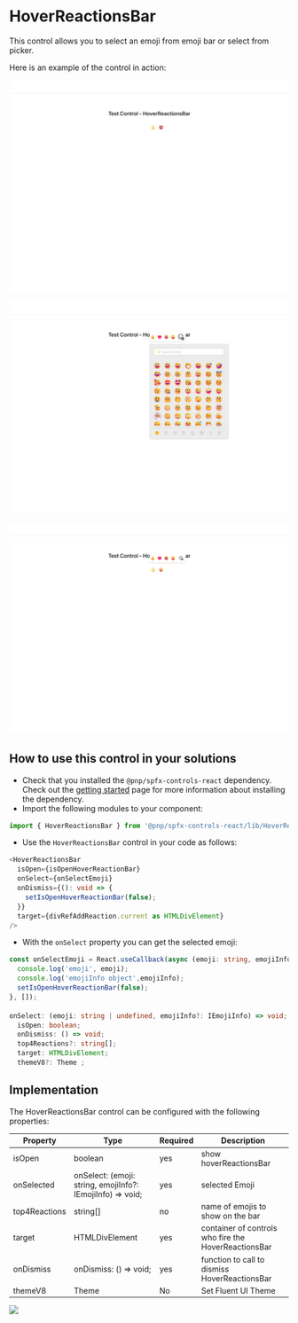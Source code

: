 # HoverReactionsBar

This control allows you to select an emoji from emoji bar or select from picker.

Here is an example of the control in action:

![hoverReactions3Bar](../assets/hoverReactions3Bar.png)

![hoverReactionsBar2](../assets/hoverReactionsBar2.png)

![hoverReactionsBar1](../assets/hoverReactionsBar1.png)

## How to use this control in your solutions

- Check that you installed the `@pnp/spfx-controls-react` dependency. Check out the [getting started](../../#getting-started) page for more information about installing the dependency.
- Import the following modules to your component:

```TypeScript
import { HoverReactionsBar } from '@pnp/spfx-controls-react/lib/HoverReactionsBar';
```

- Use the `HoverReactionsBar` control in your code as follows:

```TypeScript
<HoverReactionsBar
  isOpen={isOpenHoverReactionBar}
  onSelect={onSelectEmoji}
  onDismiss={(): void => {
    setIsOpenHoverReactionBar(false);
  }}
  target={divRefAddReaction.current as HTMLDivElement}
/>
```

- With the `onSelect` property you can get the selected emoji:

```typescript
const onSelectEmoji = React.useCallback(async (emoji: string, emojiInfo: IEmojiInfo) => {
  console.log('emoji', emoji);
  console.log('emojiInfo object',emojiInfo);
  setIsOpenHoverReactionBar(false);
}, []);

onSelect: (emoji: string | undefined, emojiInfo?: IEmojiInfo) => void;
  isOpen: boolean;
  onDismiss: () => void;
  top4Reactions?: string[];
  target: HTMLDivElement;
  themeV8?: Theme ;
```

## Implementation

The HoverReactionsBar control can be configured with the following properties:

| Property | Type | Required | Description |
| ---- | ---- | ---- | ---- |
| isOpen | boolean | yes | show hoverReactionsBar |
| onSelected |onSelect: (emoji: string, emojiInfo?: IEmojiInfo) => void;| yes | selected Emoji |
| top4Reactions |  string[] | no |  name of emojis to show on the bar  |
| target | HTMLDivElement | yes | container of controls who fire the HoverReactionsBar |
| onDismiss | onDismiss: () => void; | yes | function to call to dismiss HoverReactionsBar|
| themeV8 | Theme | No | Set Fluent UI Theme|

![](https://telemetry.sharepointpnp.com/sp-dev-fx-controls-react/wiki/controls/HoverReactionsBar)
